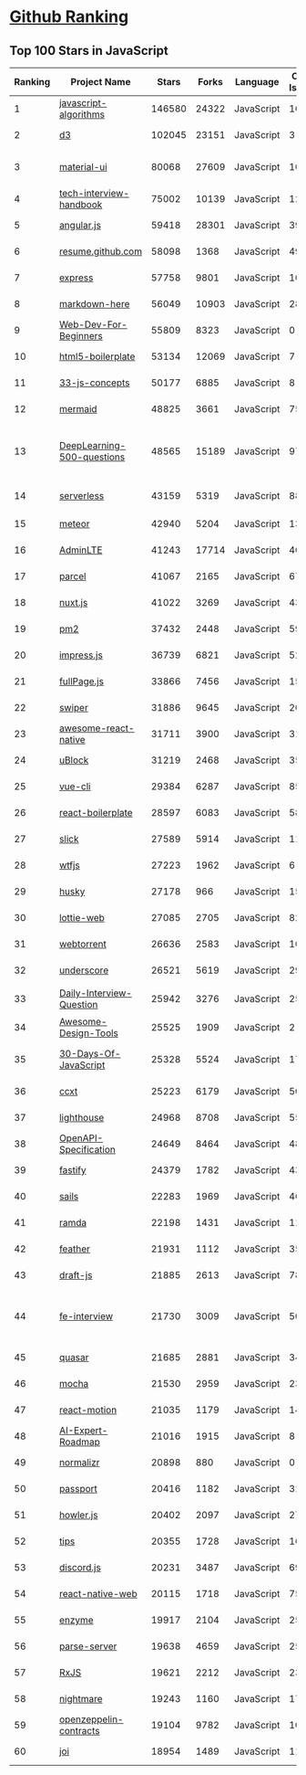 [Github Ranking](../README.md)
==========

## Top 100 Stars in JavaScript

| Ranking | Project Name | Stars | Forks | Language | Open Issues | Description | Last Commit |
| ------- | ------------ | ----- | ----- | -------- | ----------- | ----------- | ----------- |
| 1 | [javascript-algorithms](https://github.com/trekhleb/javascript-algorithms) | 146580 | 24322 | JavaScript | 107 | 📝 Algorithms and data structures implemented in JavaScript with explanations and links to further readings | 2022-07-26T19:00:47Z |
| 2 | [d3](https://github.com/d3/d3) | 102045 | 23151 | JavaScript | 3 | Bring data to life with SVG, Canvas and HTML. :bar_chart::chart_with_upwards_trend::tada: | 2022-07-09T14:42:14Z |
| 3 | [material-ui](https://github.com/mui/material-ui) | 80068 | 27609 | JavaScript | 1031 | MUI Core is a collection of React UI libraries for shipping new features faster. Start with Material UI, our fully-loaded component library, or bring your own design system to our production-ready components. | 2022-07-26T16:45:26Z |
| 4 | [tech-interview-handbook](https://github.com/yangshun/tech-interview-handbook) | 75002 | 10139 | JavaScript | 12 | 💯 Curated coding interview preparation materials for busy software engineers | 2022-07-17T23:13:34Z |
| 5 | [angular.js](https://github.com/angular/angular.js) | 59418 | 28301 | JavaScript | 391 | AngularJS - HTML enhanced for web apps! | 2022-04-12T15:57:22Z |
| 6 | [resume.github.com](https://github.com/resume/resume.github.com) | 58098 | 1368 | JavaScript | 49 | Resumes generated using the GitHub informations | 2022-01-24T03:34:10Z |
| 7 | [express](https://github.com/expressjs/express) | 57758 | 9801 | JavaScript | 107 | Fast, unopinionated, minimalist web framework for node. | 2022-07-21T23:54:18Z |
| 8 | [markdown-here](https://github.com/adam-p/markdown-here) | 56049 | 10903 | JavaScript | 284 | Google Chrome, Firefox, and Thunderbird extension that lets you write email in Markdown and render it before sending. | 2022-06-02T08:33:07Z |
| 9 | [Web-Dev-For-Beginners](https://github.com/microsoft/Web-Dev-For-Beginners) | 55809 | 8323 | JavaScript | 0 | 24 Lessons, 12 Weeks, Get Started as a Web Developer | 2022-07-27T01:40:03Z |
| 10 | [html5-boilerplate](https://github.com/h5bp/html5-boilerplate) | 53134 | 12069 | JavaScript | 7 | A professional front-end template for building fast, robust, and adaptable web apps or sites. | 2022-07-21T19:06:57Z |
| 11 | [33-js-concepts](https://github.com/leonardomso/33-js-concepts) | 50177 | 6885 | JavaScript | 8 | 📜 33 JavaScript concepts every developer should know. | 2022-07-25T09:31:49Z |
| 12 | [mermaid](https://github.com/mermaid-js/mermaid) | 48825 | 3661 | JavaScript | 756 | Generation of diagram and flowchart from text in a similar manner as markdown | 2022-07-26T19:58:12Z |
| 13 | [DeepLearning-500-questions](https://github.com/scutan90/DeepLearning-500-questions) | 48565 | 15189 | JavaScript | 97 | 深度学习500问，以问答形式对常用的概率知识、线性代数、机器学习、深度学习、计算机视觉等热点问题进行阐述，以帮助自己及有需要的读者。 全书分为18个章节，50余万字。由于水平有限，书中不妥之处恳请广大读者批评指正。   未完待续............ 如有意合作，联系scutjy2015@163.com                     版权所有，违权必究       Tan 2018.06 | 2022-07-16T02:22:55Z |
| 14 | [serverless](https://github.com/serverless/serverless) | 43159 | 5319 | JavaScript | 883 | ⚡ Serverless Framework – Build web, mobile and IoT applications with serverless architectures using AWS Lambda, Azure Functions, Google CloudFunctions & more! –  | 2022-07-26T22:57:02Z |
| 15 | [meteor](https://github.com/meteor/meteor) | 42940 | 5204 | JavaScript | 139 | Meteor, the JavaScript App Platform | 2022-07-27T00:24:04Z |
| 16 | [AdminLTE](https://github.com/ColorlibHQ/AdminLTE) | 41243 | 17714 | JavaScript | 46 | AdminLTE - Free admin dashboard template based on Bootstrap 4 | 2022-07-26T03:13:54Z |
| 17 | [parcel](https://github.com/parcel-bundler/parcel) | 41067 | 2165 | JavaScript | 674 | The zero configuration build tool for the web. 📦🚀 | 2022-07-26T17:16:48Z |
| 18 | [nuxt.js](https://github.com/nuxt/nuxt.js) | 41022 | 3269 | JavaScript | 436 | The Intuitive Vue(2) Framework | 2022-07-26T10:42:20Z |
| 19 | [pm2](https://github.com/Unitech/pm2) | 37432 | 2448 | JavaScript | 599 | Node.js Production Process Manager with a built-in Load Balancer. | 2022-07-01T17:15:25Z |
| 20 | [impress.js](https://github.com/impress/impress.js) | 36739 | 6821 | JavaScript | 52 | It's a presentation framework based on the power of CSS3 transforms and transitions in modern browsers and inspired by the idea behind prezi.com. | 2022-07-22T10:29:40Z |
| 21 | [fullPage.js](https://github.com/alvarotrigo/fullPage.js) | 33866 | 7456 | JavaScript | 157 | fullPage plugin by Alvaro Trigo. Create full screen pages fast and simple | 2022-07-18T06:09:41Z |
| 22 | [swiper](https://github.com/nolimits4web/swiper) | 31886 | 9645 | JavaScript | 200 | Most modern mobile touch slider with hardware accelerated transitions | 2022-07-26T11:13:21Z |
| 23 | [awesome-react-native](https://github.com/jondot/awesome-react-native) | 31711 | 3900 | JavaScript | 31 | Awesome React Native components, news, tools, and learning material! | 2022-07-27T02:13:05Z |
| 24 | [uBlock](https://github.com/gorhill/uBlock) | 31219 | 2468 | JavaScript | 35 | uBlock Origin - An efficient blocker for Chromium and Firefox. Fast and lean. | 2022-07-26T17:52:51Z |
| 25 | [vue-cli](https://github.com/vuejs/vue-cli) | 29384 | 6287 | JavaScript | 850 | 🛠️ webpack-based tooling for Vue.js Development | 2022-07-26T14:07:30Z |
| 26 | [react-boilerplate](https://github.com/react-boilerplate/react-boilerplate) | 28597 | 6083 | JavaScript | 58 | :fire: A highly scalable, offline-first foundation with the best developer experience and a focus on performance and best practices. | 2022-06-08T19:17:43Z |
| 27 | [slick](https://github.com/kenwheeler/slick) | 27589 | 5914 | JavaScript | 1135 | the last carousel you'll ever need | 2022-07-15T13:23:32Z |
| 28 | [wtfjs](https://github.com/denysdovhan/wtfjs) | 27223 | 1962 | JavaScript | 6 | 🤪 A list of funny and tricky JavaScript examples | 2022-07-21T11:43:51Z |
| 29 | [husky](https://github.com/typicode/husky) | 27178 | 966 | JavaScript | 15 | Git hooks made easy 🐶 woof! | 2022-07-13T21:20:55Z |
| 30 | [lottie-web](https://github.com/airbnb/lottie-web) | 27085 | 2705 | JavaScript | 820 | Render After Effects animations natively on Web, Android and iOS, and React Native. http://airbnb.io/lottie/ | 2022-07-13T12:18:30Z |
| 31 | [webtorrent](https://github.com/webtorrent/webtorrent) | 26636 | 2583 | JavaScript | 104 | ⚡️ Streaming torrent client for the web | 2022-07-10T17:01:03Z |
| 32 | [underscore](https://github.com/jashkenas/underscore) | 26521 | 5619 | JavaScript | 29 | JavaScript's utility _ belt | 2022-07-22T16:32:06Z |
| 33 | [Daily-Interview-Question](https://github.com/Advanced-Frontend/Daily-Interview-Question) | 25942 | 3276 | JavaScript | 252 | 我是依扬（木易杨），公众号「高级前端进阶」作者，每天搞定一道前端大厂面试题，祝大家天天进步，一年后会看到不一样的自己。 | 2020-11-09T01:07:00Z |
| 34 | [Awesome-Design-Tools](https://github.com/goabstract/Awesome-Design-Tools) | 25525 | 1909 | JavaScript | 2 | The best design tools and plugins for everything 👉 | 2022-07-25T10:59:58Z |
| 35 | [30-Days-Of-JavaScript](https://github.com/Asabeneh/30-Days-Of-JavaScript) | 25328 | 5524 | JavaScript | 17 | 30 days of JavaScript programming challenge is a step-by-step guide to learn JavaScript programming language in 30 days. This challenge may take more than 100 days,  please just follow your own pace.  | 2022-07-26T15:39:15Z |
| 36 | [ccxt](https://github.com/ccxt/ccxt) | 25223 | 6179 | JavaScript | 504 | A JavaScript / Python / PHP cryptocurrency trading API with support for more than 100 bitcoin/altcoin exchanges | 2022-07-26T23:40:45Z |
| 37 | [lighthouse](https://github.com/GoogleChrome/lighthouse) | 24968 | 8708 | JavaScript | 552 | Automated auditing, performance metrics, and best practices for the web. | 2022-07-26T23:28:10Z |
| 38 | [OpenAPI-Specification](https://github.com/OAI/OpenAPI-Specification) | 24649 | 8464 | JavaScript | 480 | The OpenAPI Specification Repository | 2022-07-21T23:06:44Z |
| 39 | [fastify](https://github.com/fastify/fastify) | 24379 | 1782 | JavaScript | 43 | Fast and low overhead web framework, for Node.js | 2022-07-26T21:17:08Z |
| 40 | [sails](https://github.com/balderdashy/sails) | 22283 | 1969 | JavaScript | 469 | Realtime MVC Framework for Node.js | 2022-07-20T07:18:24Z |
| 41 | [ramda](https://github.com/ramda/ramda) | 22198 | 1431 | JavaScript | 112 | :ram: Practical functional Javascript | 2022-06-28T11:18:49Z |
| 42 | [feather](https://github.com/feathericons/feather) | 21931 | 1112 | JavaScript | 355 | Simply beautiful open source icons | 2022-07-13T22:31:52Z |
| 43 | [draft-js](https://github.com/facebook/draft-js) | 21885 | 2613 | JavaScript | 781 | A React framework for building text editors. | 2022-07-24T06:18:59Z |
| 44 | [fe-interview](https://github.com/haizlin/fe-interview) | 21730 | 3009 | JavaScript | 5069 | 前端面试每日 3+1，以面试题来驱动学习，提倡每日学习与思考，每天进步一点！每天早上5点纯手工发布面试题（死磕自己，愉悦大家），6000+道前端面试题全面覆盖，HTML/CSS/JavaScript/Vue/React/Nodejs/TypeScript/ECMAScritpt/Webpack/Jquery/小程序/软技能…… | 2022-07-26T20:49:13Z |
| 45 | [quasar](https://github.com/quasarframework/quasar) | 21685 | 2881 | JavaScript | 340 | Quasar Framework - Build high-performance VueJS user interfaces in record time | 2022-07-26T17:18:33Z |
| 46 | [mocha](https://github.com/mochajs/mocha) | 21530 | 2959 | JavaScript | 237 | ☕️ simple, flexible, fun javascript test framework for node.js & the browser | 2022-07-19T17:55:23Z |
| 47 | [react-motion](https://github.com/chenglou/react-motion) | 21035 | 1179 | JavaScript | 146 | A spring that solves your animation problems. | 2022-03-02T03:46:44Z |
| 48 | [AI-Expert-Roadmap](https://github.com/AMAI-GmbH/AI-Expert-Roadmap) | 21016 | 1915 | JavaScript | 8 | Roadmap to becoming an Artificial Intelligence Expert in 2022 | 2022-02-10T12:36:46Z |
| 49 | [normalizr](https://github.com/paularmstrong/normalizr) | 20898 | 880 | JavaScript | 0 | Normalizes nested JSON according to a schema | 2022-03-19T22:44:12Z |
| 50 | [passport](https://github.com/jaredhanson/passport) | 20416 | 1182 | JavaScript | 311 | Simple, unobtrusive authentication for Node.js. | 2022-07-05T08:38:04Z |
| 51 | [howler.js](https://github.com/goldfire/howler.js) | 20402 | 2097 | JavaScript | 279 | Javascript audio library for the modern web. | 2022-06-30T10:42:00Z |
| 52 | [tips](https://github.com/git-tips/tips) | 20355 | 1728 | JavaScript | 16 | Most commonly used git tips and tricks. | 2022-04-14T20:56:12Z |
| 53 | [discord.js](https://github.com/discordjs/discord.js) | 20231 | 3487 | JavaScript | 69 | A powerful JavaScript library for interacting with the Discord API | 2022-07-27T00:26:17Z |
| 54 | [react-native-web](https://github.com/necolas/react-native-web) | 20115 | 1718 | JavaScript | 75 | Development monorepo for "React Native for Web" | 2022-07-21T07:05:50Z |
| 55 | [enzyme](https://github.com/enzymejs/enzyme) | 19917 | 2104 | JavaScript | 256 | JavaScript Testing utilities for React | 2022-06-13T17:00:34Z |
| 56 | [parse-server](https://github.com/parse-community/parse-server) | 19638 | 4659 | JavaScript | 252 | API server module for Node/Express | 2022-07-26T23:37:34Z |
| 57 | [RxJS](https://github.com/Reactive-Extensions/RxJS) | 19621 | 2212 | JavaScript | 231 | The Reactive Extensions for JavaScript | 2018-04-18T20:17:39Z |
| 58 | [nightmare](https://github.com/segmentio/nightmare) | 19243 | 1160 | JavaScript | 177 | A high-level browser automation library. | 2022-07-23T00:10:51Z |
| 59 | [openzeppelin-contracts](https://github.com/OpenZeppelin/openzeppelin-contracts) | 19104 | 9782 | JavaScript | 107 | OpenZeppelin Contracts is a library for secure smart contract development. | 2022-07-26T21:27:42Z |
| 60 | [joi](https://github.com/sideway/joi) | 18954 | 1489 | JavaScript | 118 | The most powerful data validation library for JS | 2022-07-07T11:31:41Z |

